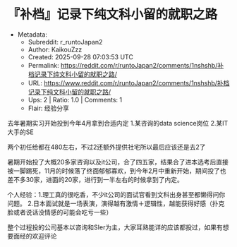 # 『补档』记录下纯文科小留的就职之路

- Metadata:
  - Subreddit: r_runtoJapan2
  - Author: KaikouZzz
  - Created: 2025-09-28 07:03:53 UTC
  - Permalink: https://reddit.com/r/runtoJapan2/comments/1nshshb/补档记录下纯文科小留的就职之路/
  - URL: https://www.reddit.com/r/runtoJapan2/comments/1nshshb/补档记录下纯文科小留的就职之路/
  - Ups: 2 | Ratio: 1.0 | Comments: 1
  - Flair: 经验分享


去年暑期实习开始投到今年4月拿到合适内定 1.某咨询的data science岗位
2.某IT大手的SE

两个初任给都在480左右，不过2还额外提供社宅所以最后应该还是去2了

暑期开始投了大概20多家咨询以及it公司，合了四五家，结果合了进本选考后直接被一脚踢死，11月的时候落了终面郁郁寡欢，到今年2月中重新开始，期间投了也差不多30家，进面的20家，进行到一半左右的时候拿到了内定。

个人经验：1.理工真的很吃香，不少it公司的面试官看到文科出身甚至都懒得问你问题。
2.日本面试就是一场表演，演得越有激情＋逻辑性，越能获得好感（扑克脸或者说话没情感的可能会吃亏一些）

整个过程投的公司基本以咨询和SIer为主，大家耳熟能详的应该都投过，如果有想要面经的欢迎评论

